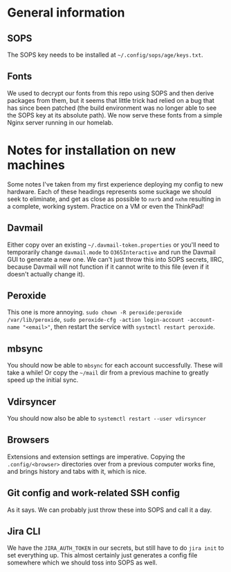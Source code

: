 # General information

## SOPS

The SOPS key needs to be installed at `~/.config/sops/age/keys.txt`.

## Fonts

We used to decrypt our fonts from this repo using SOPS and then derive packages
from them, but it seems that little trick had relied on a bug that has since
been patched (the build environment was no longer able to see the SOPS key at
its absolute path). We now serve these fonts from a simple Nginx server running
in our homelab.

# Notes for installation on new machines

Some notes I've taken from my first experience deploying my config to new
hardware. Each of these headings represents some suckage we should seek to
eliminate, and get as close as possible to `nxrb` and `nxhm` resulting in a
complete, working system. Practice on a VM or even the ThinkPad!

## Davmail

Either copy over an existing `~/.davmail-token.properties` or you'll need to
temporarily change `davmail.mode` to `O365Interactive` and run the Davmail GUI
to generate a new one. We can't just throw this into SOPS secrets, IIRC, because
Davmail will not function if it cannot write to this file (even if it doesn't
actually change it).

## Peroxide

This one is more annoying. `sudo chown -R peroxide:peroxide /var/lib/peroxide`,
`sudo peroxide-cfg -action login-account -account-name "<email>"`, then restart
the service with `systmctl restart peroxide`.

## mbsync

You should now be able to `mbsync` for each account successfully. These will
take a while! Or copy the `~/mail` dir from a previous machine to greatly speed
up the initial sync.

## Vdirsyncer

You should now also be able to `systemctl restart --user vdirsyncer`

## Browsers

Extensions and extension settings are imperative. Copying the
`.config/<browser>` directories over from a previous computer works fine, and
brings history and tabs with it, which is nice.

## Git config and work-related SSH config

As it says. We can probably just throw these into SOPS and call it a day.

## Jira CLI

We have the `JIRA_AUTH_TOKEN` in our secrets, but still have to do `jira init`
to set everything up. This almost certainly just generates a config file
somewhere which we should toss into SOPS as well.
